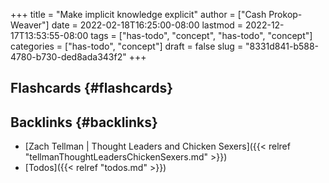 +++
title = "Make implicit knowledge explicit"
author = ["Cash Prokop-Weaver"]
date = 2022-02-18T16:25:00-08:00
lastmod = 2022-12-17T13:53:55-08:00
tags = ["has-todo", "concept", "has-todo", "concept"]
categories = ["has-todo", "concept"]
draft = false
slug = "8331d841-b588-4780-b730-ded8ada343f2"
+++

## Flashcards {#flashcards}


## Backlinks {#backlinks}

-   [Zach Tellman | Thought Leaders and Chicken Sexers]({{< relref "tellmanThoughtLeadersChickenSexers.md" >}})
-   [Todos]({{< relref "todos.md" >}})
